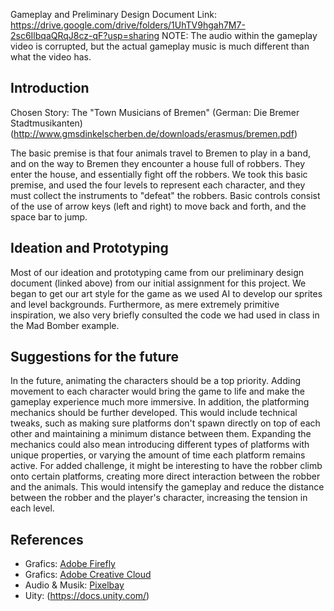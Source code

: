 Gameplay and Preliminary Design Document Link: https://drive.google.com/drive/folders/1UhTV9hgah7M7-2sc6IlbqaQRqJ8cz-qF?usp=sharing
NOTE: The audio within the gameplay video is corrupted, but the actual gameplay music is much different than what the video has.

## Introduction

Chosen Story: The "Town Musicians of Bremen" (German: Die Bremer Stadtmusikanten) (http://www.gmsdinkelscherben.de/downloads/erasmus/bremen.pdf)

The basic premise is that four animals travel to Bremen to play in a band, and on the way to Bremen they encounter a house full of robbers. They enter the house, and essentially fight 
off the robbers. We took this basic premise, and used the four levels to represent each character, and they must collect the instruments to "defeat" the robbers. Basic controls consist 
of the use of arrow keys (left and right) to move back and forth, and the space bar to jump.

## Ideation and Prototyping

Most of our ideation and prototyping came from our preliminary design document (linked above) from our initial assignment for this project. We began to get our art style for the game
as we used AI to develop our sprites and level backgrounds. Furthermore, as mere extremely primitive inspiration, we also very briefly consulted the code we had used in class in the 
Mad Bomber example.

## Suggestions for the future
In the future, animating the characters should be a top priority. Adding movement to each character would bring the game to life and make the gameplay experience much more immersive. In addition, the platforming mechanics should be further developed. This would include technical tweaks, such as making sure platforms don't spawn directly on top of each other and maintaining a minimum distance between them. Expanding the mechanics could also mean introducing different types of platforms with unique properties, or varying the amount of time each platform remains active. For added challenge, it might be interesting to have the robber climb onto certain platforms, creating more direct interaction between the robber and the animals. This would intensify the gameplay and reduce the distance between the robber and the player's character, increasing the tension in each level.


## References
- Grafics: [Adobe Firefly](https://firefly.adobe.com/inspire/images)
- Grafics: [Adobe Creative Cloud](https://www.adobe.com/products/photoshop.html)
- Audio & Musik: [Pixelbay](https://pixabay.com/de/)
- Uity: (https://docs.unity.com/)



